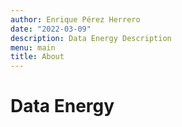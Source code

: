 ```yaml
---
author: Enrique Pérez Herrero
date: "2022-03-09"
description: Data Energy Description
menu: main
title: About
---
```


# Data Energy